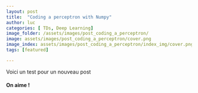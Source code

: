 ```yaml
---
layout: post
title:  "Coding a perceptron with Numpy"
author: luc
categories: [ TDs, Deep Learning]
image_folder: /assets/images/post_coding_a_perceptron/
image: assets/images/post_coding_a_perceptron/cover.png
image_index: assets/images/post_coding_a_perceptron/index_img/cover.png
tags: [featured]

---
```


Voici un test pour un nouveau post

#### On aime !